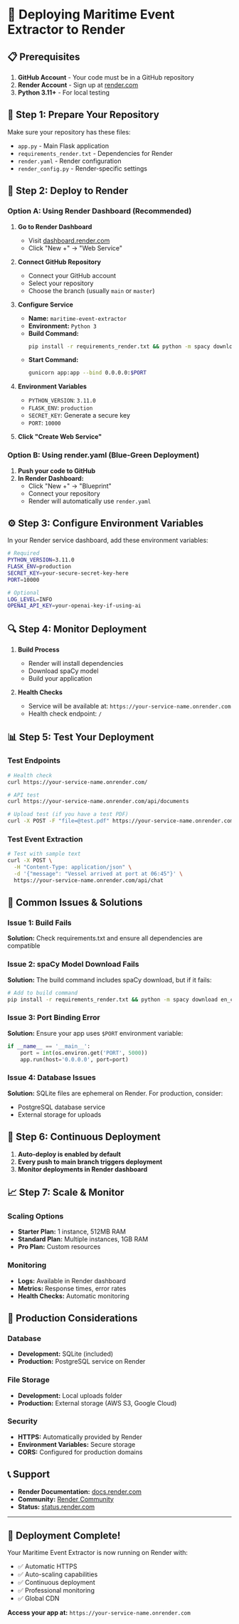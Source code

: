 # 🚀 Deploying Maritime Event Extractor to Render

## 📋 **Prerequisites**

1. **GitHub Account** - Your code must be in a GitHub repository
2. **Render Account** - Sign up at [render.com](https://render.com)
3. **Python 3.11+** - For local testing

## 🔧 **Step 1: Prepare Your Repository**

Make sure your repository has these files:
- `app.py` - Main Flask application
- `requirements_render.txt` - Dependencies for Render
- `render.yaml` - Render configuration
- `render_config.py` - Render-specific settings

## 🚀 **Step 2: Deploy to Render**

### **Option A: Using Render Dashboard (Recommended)**

1. **Go to Render Dashboard**
   - Visit [dashboard.render.com](https://dashboard.render.com)
   - Click "New +" → "Web Service"

2. **Connect GitHub Repository**
   - Connect your GitHub account
   - Select your repository
   - Choose the branch (usually `main` or `master`)

3. **Configure Service**
   - **Name:** `maritime-event-extractor`
   - **Environment:** `Python 3`
   - **Build Command:** 
     ```bash
     pip install -r requirements_render.txt && python -m spacy download en_core_web_sm
     ```
   - **Start Command:** 
     ```bash
     gunicorn app:app --bind 0.0.0.0:$PORT
     ```

4. **Environment Variables**
   - `PYTHON_VERSION`: `3.11.0`
   - `FLASK_ENV`: `production`
   - `SECRET_KEY`: Generate a secure key
   - `PORT`: `10000`

5. **Click "Create Web Service"**

### **Option B: Using render.yaml (Blue-Green Deployment)**

1. **Push your code to GitHub**
2. **In Render Dashboard:**
   - Click "New +" → "Blueprint"
   - Connect your repository
   - Render will automatically use `render.yaml`

## ⚙️ **Step 3: Configure Environment Variables**

In your Render service dashboard, add these environment variables:

```bash
# Required
PYTHON_VERSION=3.11.0
FLASK_ENV=production
SECRET_KEY=your-secure-secret-key-here
PORT=10000

# Optional
LOG_LEVEL=INFO
OPENAI_API_KEY=your-openai-key-if-using-ai
```

## 🔍 **Step 4: Monitor Deployment**

1. **Build Process**
   - Render will install dependencies
   - Download spaCy model
   - Build your application

2. **Health Checks**
   - Service will be available at: `https://your-service-name.onrender.com`
   - Health check endpoint: `/`

## 📊 **Step 5: Test Your Deployment**

### **Test Endpoints**
```bash
# Health check
curl https://your-service-name.onrender.com/

# API test
curl https://your-service-name.onrender.com/api/documents

# Upload test (if you have a test PDF)
curl -X POST -F "file=@test.pdf" https://your-service-name.onrender.com/api/upload
```

### **Test Event Extraction**
```bash
# Test with sample text
curl -X POST \
  -H "Content-Type: application/json" \
  -d '{"message": "Vessel arrived at port at 06:45"}' \
  https://your-service-name.onrender.com/api/chat
```

## 🚨 **Common Issues & Solutions**

### **Issue 1: Build Fails**
**Solution:** Check requirements.txt and ensure all dependencies are compatible

### **Issue 2: spaCy Model Download Fails**
**Solution:** The build command includes spaCy download, but if it fails:
```bash
# Add to build command
pip install -r requirements_render.txt && python -m spacy download en_core_web_sm --user
```

### **Issue 3: Port Binding Error**
**Solution:** Ensure your app uses `$PORT` environment variable:
```python
if __name__ == '__main__':
    port = int(os.environ.get('PORT', 5000))
    app.run(host='0.0.0.0', port=port)
```

### **Issue 4: Database Issues**
**Solution:** SQLite files are ephemeral on Render. For production, consider:
- PostgreSQL database service
- External storage for uploads

## 🔄 **Step 6: Continuous Deployment**

1. **Auto-deploy is enabled by default**
2. **Every push to main branch triggers deployment**
3. **Monitor deployments in Render dashboard**

## 📈 **Step 7: Scale & Monitor**

### **Scaling Options**
- **Starter Plan:** 1 instance, 512MB RAM
- **Standard Plan:** Multiple instances, 1GB RAM
- **Pro Plan:** Custom resources

### **Monitoring**
- **Logs:** Available in Render dashboard
- **Metrics:** Response times, error rates
- **Health Checks:** Automatic monitoring

## 🎯 **Production Considerations**

### **Database**
- **Development:** SQLite (included)
- **Production:** PostgreSQL service on Render

### **File Storage**
- **Development:** Local uploads folder
- **Production:** External storage (AWS S3, Google Cloud)

### **Security**
- **HTTPS:** Automatically provided by Render
- **Environment Variables:** Secure storage
- **CORS:** Configured for production domains

## 📞 **Support**

- **Render Documentation:** [docs.render.com](https://docs.render.com)
- **Community:** [Render Community](https://community.render.com)
- **Status:** [status.render.com](https://status.render.com)

---

## 🎉 **Deployment Complete!**

Your Maritime Event Extractor is now running on Render with:
- ✅ Automatic HTTPS
- ✅ Auto-scaling capabilities
- ✅ Continuous deployment
- ✅ Professional monitoring
- ✅ Global CDN

**Access your app at:** `https://your-service-name.onrender.com`
